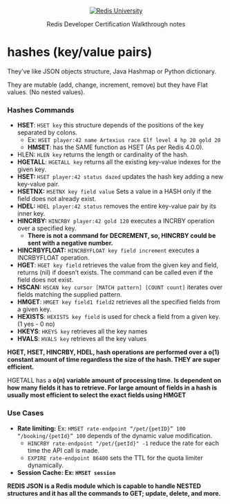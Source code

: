 <p align="center"><a href="https://university.redis.com" target="_blank"><img src="https://prod-amc-bucket.s3.amazonaws.com/customer_files/2_redis-university-reversedRGB.png" alt="Redis University" /></a></p>
<p align="center">Redis Developer Certification Walkthrough notes</p>

# hashes (key/value pairs)

They’ve like JSON objects structure, Java Hashmap or Python dictionary.

They are mutable (add, change, increment, remove) but they have Flat values. (No nested values).

### Hashes Commands

- **HSET**: `HSET key` this structure depends of the positions of the key separated by colons.
    - Ex: `HSET player:42 name Artexius race Elf level 4 hp 20 gold 20`
    - **HMSET**: has the SAME function as HSET (As per Redis 4.0.0).
- HLEN: `HLEN key` returns the length or cardinality of the hash.
- **HGETALL**: `HGETALL key` returns all the existing key-value indexes for the given key.
- **HSET:** `HSET player:42 status dazed` updates the hash key adding a new key-value pair.
- **HSETNX:** `HSETNX key field value` Sets a value in a HASH only if the field does not already exist.
- **HDEL:** `HDEL player:42 status` removes the entire key-value pair by its inner key.
- **HINCRBY:** `HINCRBY player:42 gold 120` executes a INCRBY operation over a specified key.
    - **There is not a command for DECREMENT, so, HINCRBY could be sent with a negative number.**
- **HINCRBYFLOAT:** `HINCRBYFLOAT key field increment` executes a INCRBYFLOAT operation.
- **HGET**: `HGET key field` retrieves the value from the given key and field, returns (nil) if doesn’t exists. The command can be called even if the field does not exist.
- **HSCAN:** `HSCAN key cursor [MATCH pattern] [COUNT count]`  iterates over fields matching the supplied pattern.
- **HMGET**: `HMGET key field1 field2` retrieves all the specified fields from a given key.
- **HEXISTS**: `HEXISTS key field` is used for check a field from a given key. (1 yes - 0 no)
- **HKEYS**: `HKEYS key` retrieves all the key names
- **HVALS**: `HVALS key` retrieves all the key values

**HGET, HSET, HINCRBY, HDEL, hash operations are performed over a o(1) constant amount of time regardless the size of the hash. THEY are super efficient.**

HGETALL has a **o(n) variable amount of processing time. Is dependent on how many fields it has to retrieve. For large amount of fields in a hash is usually most efficient to select the exact fields using HMGET**

### Use Cases

- **Rate limiting:** Ex: `HMSET rate-endpoint “/pet/{petID}” 100 “/booking/{petId}” 100` depends of the dynamic value modification.
    - `HINCRBY rate-endpoint "/pet/{petId}" -1` reduce the rate for each time the API call is made.
    - `EXPIRE rate-endpoint 86400` sets the TTL for the quota limiter dynamically.
- **Session Cache: Ex: `HMSET session`**

**REDIS JSON is a Redis module which is capable to handle NESTED structures and it has all the commands to GET; update, delete, and more.**
